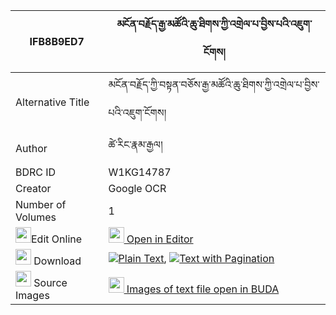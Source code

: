 |IFB8B9ED7|མངོན་བརྗོད་རྒྱ་མཚོའི་ཆུ་ཐིགས་ཀྱི་འགྲེལ་པ་བྱིས་པའི་འཇུག་ངོགས། 
| --- | --- 
|Alternative Title |མངོན་བརྗོད་ཀྱི་བསྟན་བཅོས་རྒྱ་མཚོའི་ཆུ་ཐིགས་ཀྱི་འགྲེལ་པ་བྱིས་པའི་འཇུག་ངོགས།
|Author| ཚེ་རིང་རྣམ་རྒྱལ།
|BDRC ID | W1KG14787
|Creator | Google OCR
|Number of Volumes| 1
|<img width="25" src="https://img.icons8.com/color/25/000000/edit-property.png">Edit Online| [<img width="25" src="https://avatars.githubusercontent.com/u/45091458?s=200&v=4"> Open in Editor](http://editor.openpecha.org/IFB8B9ED7)
|<img width="25" src="https://img.icons8.com/fluent/48/000000/download-2.png"/>  Download | [![](https://img.icons8.com/color/20/000000/txt.png)Plain Text](https://github.com/Openpecha/IFB8B9ED7/releases/download/v2/ngonjo_gyatso_i_chutik_kyi_dre_plain_IFB8B9ED7.zip), [![](https://img.icons8.com/color/20/000000/txt.png)Text with Pagination](https://github.com/Openpecha/IFB8B9ED7/releases/download/v2/ngonjo_gyatso_i_chutik_kyi_dre_pages_IFB8B9ED7.zip)
|<img width="25" src="https://img.icons8.com/plasticine/100/000000/pictures-folder.png"/>  Source Images | [<img width="25" src="https://library.bdrc.io/icons/BUDA-small.svg"> Images of text file open in BUDA](https://library.bdrc.io/show/bdr:W1KG14787)